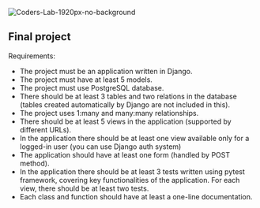 ![Coders-Lab-1920px-no-background](https://user-images.githubusercontent.com/30623667/104709394-2cabee80-571f-11eb-9518-ea6a794e558e.png)


## Final project

Requirements:
* The project must be an application written in Django.
* The project must have at least 5 models.
* The project must use PostgreSQL database.
* There should be at least 3 tables and two relations in the database (tables created automatically by Django are not included in this).
* The project uses 1:many and many:many relationships.
* There should be at least 5 views in the application (supported by different URLs).
* In the application there should be at least one view available only for a logged-in user (you can use Django auth system)
* The application should have at least one form (handled by POST method).
* In the application there should be at least 3 tests written using pytest framework, covering key functionalities of the application. For each view, there should be at least two tests.
* Each class and function should have at least a one-line documentation.
